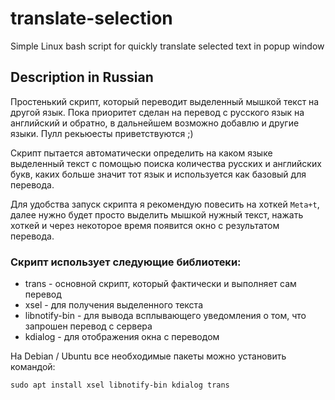 # translate-selection
Simple Linux bash script for quickly translate selected text in popup window

## Description in Russian

Простенький скрипт, который переводит выделенный мышкой текст на другой язык. Пока приоритет сделан на перевод с русского язык на английский и обратно, в дальнейшем возможно добавлю и другие языки. Пулл рекьюесты приветствуются ;)

Скрипт пытается автоматически определить на каком языке выделенный текст с помощью поиска количества русских и английских букв, каких больше значит тот язык и используется как базовый для перевода.

Для удобства запуск скрипта я рекомендую повесить на хоткей `Meta+t`, далее нужно будет просто выделить мышкой нужный текст, нажать хоткей и через некоторое время появится окно с результатом перевода.

### Скрипт использует следующие библиотеки:

- trans - основной скрипт, который фактически и выполняет сам перевод
- xsel - для получения выделенного текста
- libnotify-bin - для вывода всплывающего уведомления о том, что запрошен перевод с сервера
- kdialog - для отображения окна с переводом

На Debian / Ubuntu все необходимые пакеты можно установить командой:
```
sudo apt install xsel libnotify-bin kdialog trans
```
